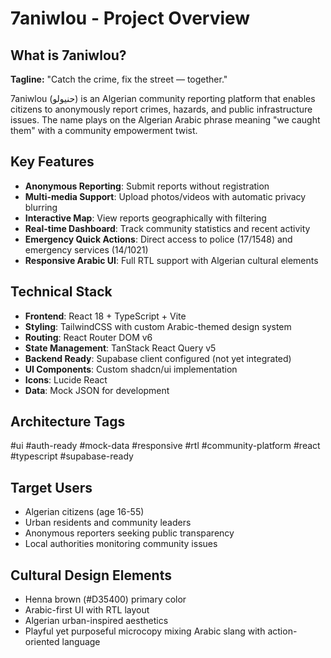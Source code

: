 
# 7aniwlou - Project Overview

## What is 7aniwlou?
**Tagline:** "Catch the crime, fix the street — together."

7aniwlou (حنيولو) is an Algerian community reporting platform that enables citizens to anonymously report crimes, hazards, and public infrastructure issues. The name plays on the Algerian Arabic phrase meaning "we caught them" with a community empowerment twist.

## Key Features
- **Anonymous Reporting**: Submit reports without registration
- **Multi-media Support**: Upload photos/videos with automatic privacy blurring
- **Interactive Map**: View reports geographically with filtering
- **Real-time Dashboard**: Track community statistics and recent activity
- **Emergency Quick Actions**: Direct access to police (17/1548) and emergency services (14/1021)
- **Responsive Arabic UI**: Full RTL support with Algerian cultural elements

## Technical Stack
- **Frontend**: React 18 + TypeScript + Vite
- **Styling**: TailwindCSS with custom Arabic-themed design system
- **Routing**: React Router DOM v6
- **State Management**: TanStack React Query v5
- **Backend Ready**: Supabase client configured (not yet integrated)
- **UI Components**: Custom shadcn/ui implementation
- **Icons**: Lucide React
- **Data**: Mock JSON for development

## Architecture Tags
#ui #auth-ready #mock-data #responsive #rtl #community-platform #react #typescript #supabase-ready

## Target Users
- Algerian citizens (age 16-55)
- Urban residents and community leaders
- Anonymous reporters seeking public transparency
- Local authorities monitoring community issues

## Cultural Design Elements
- Henna brown (#D35400) primary color
- Arabic-first UI with RTL layout
- Algerian urban-inspired aesthetics
- Playful yet purposeful microcopy mixing Arabic slang with action-oriented language
